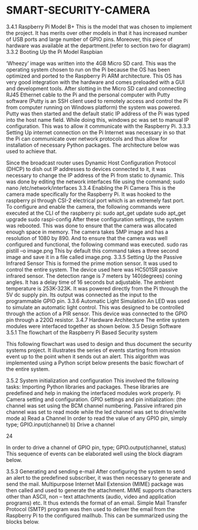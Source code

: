 # SMART-SECURITY-CAMERA
3.4.1 Raspberry Pi Model B+
This is the model that was chosen to implement the project. It has merits over other models in that it has increased number of USB ports and large number of GPIO pins. Moreover, this piece of hardware was available at the department.(refer to section two for diagram)
3.3.2	Booting Up the Pi Model Raspbian

‘Wheezy’ image was written into the 4GB Micro SD card. This was the operating system chosen to run on the Pi because the OS has been optimized and ported to the Raspberry Pi ARM architecture. This OS has very good integration with the hardware and comes preloaded with a GUI and development tools. After slotting in the Micro SD card and connecting RJ45 Ethernet cable to the Pi and the personal computer with Putty software (Putty is an SSH client used to remotely access and control the Pi from computer running on Windows platform) the system was powered. Putty was then started and the default static IP address of the Pi was typed into the host name field. While doing this, windows pc was set to manual IP configuration. This was to allow it communicate with the Raspberry Pi.
3.3.3	Setting Up internet connection on the Pi
Internet was necessary in so that the Pi can communicate over network protocols and thus allow for installation of necessary Python packages. The architecture below was used to achieve that. 


Since the broadcast router uses Dynamic Host Configuration Protocol (DHCP) to dish out IP addresses to devices connected to it, it was necessary to change the IP address of the Pi from static to dynamic. This was done by editing the network interfaces file using the command;
sudo nano /etc/network/interfaces
3.3.4	Enabling the Pi Camera
This is the camera made specifically for the Raspberry Pi. It was hooked to the raspberry pi through CSI-2 electrical port which is an extremely fast port. To configure and enable the camera, the following commands were executed at the CLI of the raspberry pi:
sudo apt_get update sudo apt_get upgrade sudo raspi-config
After these configuration settings, the system was rebooted. This was done to ensure that the camera was allocated enough space in memory. The camera takes 5MP image and has a resolution of 1080 by 890. And to ensure that the camera was well configured and functional, the following command was executed.
sudo ras pistill –o image.png
This by default this command takes a three second image and save it in a file called image.png.
3.3.5	Setting Up the Passive Infrared Sensor
This is formed the prime motion sensor. It was used to control the entire system. The device used here was HC501SR passive infrared sensor. The detection range is 7 meters by 140(degrees) coning angles. It has a delay time of 16 seconds but adjustable. The ambient temperature is 253K-323K. It was powered directly from the Pi through the 5V dc supply pin. Its output was connected as the input to the programmable GPIO pin.
3.3.6	Automatic Light Simulation
An LED was used to simulate an automatic light control. This was designed to be controlled through the action of a PIR sensor. This device was connected to the GPIO pin through a
220Ω resistor.
 3.4.7 Hardware Architecture
The entire system modules were interfaced together as shown below. 
3.5	Design Software
3.5.1	The flowchart of the Raspberry Pi Based Security system

This following flowchart was used to design and thus document the security systems project. It illustrates the series of events starting from intrusion event up to the point when it sends out an alert. This algorithm was implemented using a Python script below presents the basic flowchart of the entire system.

3.5.2	System initialization and configuration
This involved the following tasks:
Importing Python libraries and packages. These libraries are predefined and help in making the interfaced modules work properly.
Pi Camera setting and configuration.
GPIO settings and pin initialization: (the channel was set using the BCM channel numbering. Passive infrared pin channel was set to read mode while the led channel was set to drive/write mode
a)	Read a Channel
In order to read the value of any GPIO pin, simply type; GPIO.input(channel)
b)	Drive a channel

24
 
In order to drive a channel of GPIO pin, type; GPIO.output(channel, status) This sequence of events can be elaborated well using the block diagram below.



3.5.3	Generating and sending e-mail
After configuring the system to send an alert to the predefined subscriber, it was then necessary to generate and send the mail. Multipurpose Internet Mail Extension (MIME) package was then called and used to generate the attachment. MIME supports characters other than ASCII, non – text attachments (audio, video and application programs) etc. It thus extends the format of an email. Simple Mail Transfer Protocol (SMTP) program was then used to deliver the email from the Raspberry Pi to the configured mailhub. This can be summarized using the blocks below.

